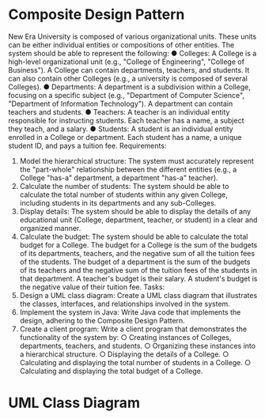 # Composite Design Pattern
New Era University is composed of various organizational units. These units can be either
individual entities or compositions of other entities. The system should be able to represent the
following:
● Colleges: A College is a high-level organizational unit (e.g., "College of Engineering",
"College of Business"). A College can contain departments, teachers, and students. It
can also contain other Colleges (e.g., a university is composed of several Colleges).
● Departments: A department is a subdivision within a College, focusing on a specific
subject (e.g., "Department of Computer Science", "Department of Information
Technology"). A department can contain teachers and students.
● Teachers: A teacher is an individual entity responsible for instructing students. Each
teacher has a name, a subject they teach, and a salary.
● Students: A student is an individual entity enrolled in a College or department. Each
student has a name, a unique student ID, and pays a tuition fee.
Requirements:
1. Model the hierarchical structure: The system must accurately represent the
"part-whole" relationship between the different entities (e.g., a College "has-a"
department, a department "has-a" teacher).
2. Calculate the number of students: The system should be able to calculate the total
number of students within any given College, including students in its departments and
any sub-Colleges.
3. Display details: The system should be able to display the details of any educational unit
(College, department, teacher, or student) in a clear and organized manner.
4. Calculate the budget: The system should be able to calculate the total budget for a
College. The budget for a College is the sum of the budgets of its departments, teachers,
and the negative sum of all the tuition fees of the students. The budget of a department
is the sum of the budgets of its teachers and the negative sum of the tuition fees of the
students in that department. A teacher's budget is their salary. A student's budget is the
negative value of their tuition fee.
Tasks:
1. Design a UML class diagram: Create a UML class diagram that illustrates the classes,
interfaces, and relationships involved in the system.
2. Implement the system in Java: Write Java code that implements the design, adhering
to the Composite Design Pattern.
3. Create a client program: Write a client program that demonstrates the functionality of
the system by:
○ Creating instances of Colleges, departments, teachers, and students.
○ Organizing these instances into a hierarchical structure.
○ Displaying the details of a College.
○ Calculating and displaying the total number of students in a College.
○ Calculating and displaying the total budget of a College.

# UML Class Diagram